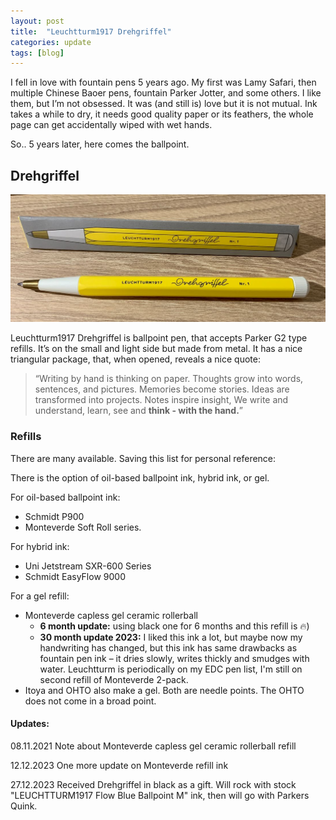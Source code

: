```yaml
---
layout: post
title:  "Leuchtturm1917 Drehgriffel"
categories: update
tags: [blog]
---
```


I fell in love with fountain pens 5 years ago. My first was Lamy Safari, then multiple Chinese Baoer pens, fountain Parker Jotter, and some others. I like them, but I’m not obsessed. It was (and still is) love but it is not mutual. Ink takes a while to dry, it needs good quality paper or its feathers, the whole page can get accidentally wiped with wet hands.

So.. 5 years later, here comes the ballpoint.

## Drehgriffel

![Leuchtturm1917 Drehgriffel Nr.1 Lemon](/assets/20210518_drehgriffel.jpg)

Leuchtturm1917 Drehgriffel is ballpoint pen, that accepts Parker G2 type refills. It’s on the small and light side but made from metal. It has a nice triangular package, that, when opened, reveals a nice quote:

> “Writing by hand is thinking on paper. Thoughts grow into words, sentences, and pictures. Memories become stories. Ideas are transformed into projects. Notes inspire insight, We write and understand, learn, see and **think - with the hand.**”

### Refills
There are many available. Saving this list for personal reference:

There is the option of oil-based ballpoint ink, hybrid ink, or gel.

For oil-based ballpoint ink:
* Schmidt P900
* Monteverde Soft Roll series.

For hybrid ink:
* Uni Jetstream SXR-600 Series
* Schmidt EasyFlow 9000

For a gel refill:
* Monteverde capless gel ceramic rollerball
    * **6 month update:** using black one for 6 months and this refill is 🔥)
    * **30 month update 2023:** I liked this ink a lot, but maybe now my handwriting has changed, but this ink has same drawbacks as fountain pen ink – it dries slowly, writes thickly and smudges with water. Leuchtturm is periodically on my EDC pen list, I'm still on second refill of Monteverde 2-pack.
* Itoya and OHTO also make a gel. Both are needle points. The OHTO does not come in a broad point.

#### Updates:
08.11.2021 Note about Monteverde capless gel ceramic rollerball refill

12.12.2023 One more update on Monteverde refill ink

27.12.2023 Received Drehgriffel in black as a gift. Will rock with stock "LEUCHTTURM1917 Flow Blue Ballpoint M" ink, then will go with Parkers Quink.
